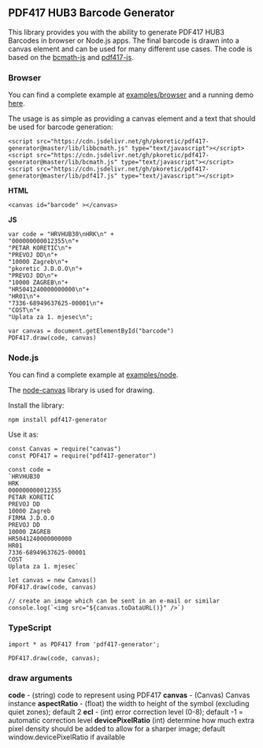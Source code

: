 ## PDF417 HUB3 Barcode Generator

This library provides you with the ability to generate PDF417 HUB3 Barcodes in browser or Node.js
apps. The final barcode is drawn into a canvas element and can be used for many different use cases.
The code is based on the [bcmath-js](https://sourceforge.net/projects/bcmath-js) and
[pdf417-js](https://github.com/bkuzmic/pdf417-js).


### Browser

You can find a complete example at [examples/browser](examples/browser) and a running demo [here](https://pkoretic.github.io/pdf417-generator).

The usage is as simple as providing a canvas element and a text that should be used for barcode generation:

```
<script src="https://cdn.jsdelivr.net/gh/pkoretic/pdf417-generator@master/lib/libbcmath.js" type="text/javascript"></script>
<script src="https://cdn.jsdelivr.net/gh/pkoretic/pdf417-generator@master/lib/bcmath.js" type="text/javascript"></script>
<script src="https://cdn.jsdelivr.net/gh/pkoretic/pdf417-generator@master/lib/pdf417.js" type="text/javascript"></script>

```

**HTML**
```
<canvas id="barcode" ></canvas>
```

**JS**
```
var code = "HRVHUB30\nHRK\n" +
"000000000012355\n"+
"PETAR KORETIĆ\n"+
"PREVOJ DD\n"+
"10000 Zagreb\n"+
"pkoretic J.D.O.O\n"+
"PREVOJ DD\n"+
"10000 ZAGREB\n"+
"HR5041240000000000\n"+
"HR01\n"+
"7336-68949637625-00001\n"+
"COST\n"+
"Uplata za 1. mjesec\n";

var canvas = document.getElementById("barcode")
PDF417.draw(code, canvas)

```

### Node.js

You can find a complete example at [examples/node](examples/node).

The [node-canvas](https://github.com/Automattic/node-canvas) library is used for drawing.

Install the library:

```
npm install pdf417-generator
```

Use it as:

```
const Canvas = require("canvas")
const PDF417 = require("pdf417-generator")

const code =
`HRVHUB30
HRK
000000000012355
PETAR KORETIĆ
PREVOJ DD
10000 Zagreb
FIRMA J.D.O.O
PREVOJ DD
10000 ZAGREB
HR5041240000000000
HR01
7336-68949637625-00001
COST
Uplata za 1. mjesec`

let canvas = new Canvas()
PDF417.draw(code, canvas)

// create an image which can be sent in an e-mail or similar
console.log(`<img src="${canvas.toDataURL()}" />`)
```


### TypeScript
```
import * as PDF417 from 'pdf417-generator';

PDF417.draw(code, canvas);
```


### draw arguments

**code** - (string) code to represent using PDF417
**canvas** - (Canvas) Canvas instance
**aspectRatio** - (float) the width to height of the symbol (excluding quiet zones); default 2
**ecl** - (int) error correction level (0-8); default -1 = automatic correction level
**devicePixelRatio** (int) determine how much extra pixel density should be added to allow for a sharper image; default window.devicePixelRatio if available